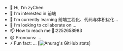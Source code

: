 - 👋 Hi, I’m zyChen
- 👀 I’m interested in 前端
- 🌱 I’m currently learning 前端工程化、代码与体积优化...
- 💞️ I’m looking to collaborate on ...
- 📫 How to reach me 🐧:2252658983
- 😄 Pronouns: ...
- ⚡ Fun fact: ...
[![Anurag's GitHub stats](https://github-readme-stats.vercel.app/api?username=Dawn0503)]
<!---
Dawn0503/Dawn0503 is a ✨ special ✨ repository because its `README.md` (this file) appears on your GitHub profile.
You can click the Preview link to take a look at your changes.
--->
